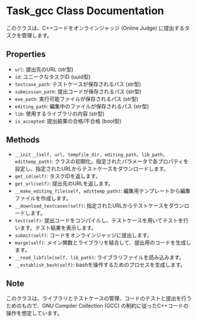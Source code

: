 # Task_gcc Class Documentation

このクラスは、C++コードをオンラインジャッジ (Online Judge) に提出するタスクを管理します。

## Properties

- `url`: 提出先のURL (str型)
- `id`: ユニークなタスクID (uuid型)
- `testcase_path`: テストケースが保存されるパス (str型)
- `submission_path`: 提出コードが保存されるパス (str型)
- `exe_path`: 実行可能ファイルが保存されるパス (str型)
- `editing_path`: 編集中のファイルが保存されるパス (str型)
- `lib`: 使用するライブラリの内容 (str型)
- `is_accepted`: 提出結果の合格/不合格 (bool型)

## Methods

- `__init__(self, url, tempfile_dir, editing_path, lib_path, edittemp_path)`: クラスの初期化。指定されたパラメータで各プロパティを設定し、指定されたURLからテストケースをダウンロードします。
- `get_id(self)`: タスクIDを返します。
- `get_url(self)`: 提出先のURLを返します。
- `__make_editing_file(self, edittemp_path)`: 編集用テンプレートから編集ファイルを作成します。
- `__download_testcases(self)`: 指定されたURLからテストケースをダウンロードします。
- `test(self)`: 提出コードをコンパイルし、テストケースを用いてテストを行います。テスト結果を表示します。
- `submit(self)`: コードをオンラインジャッジに提出します。
- `marge(self)`: メイン関数とライブラリを結合して、提出用のコードを生成します。
- `__read_libfile(self, lib_path)`: ライブラリファイルを読み込みます。
- `__establish_bash(self)`: bashを操作するためのプロセスを生成します。

## Note

このクラスは、ライブラリとテストケースの管理、コードのテストと提出を行うためのもので、GNU Compiler Collection (GCC) の制約に従ったC++コードの操作を想定しています。
